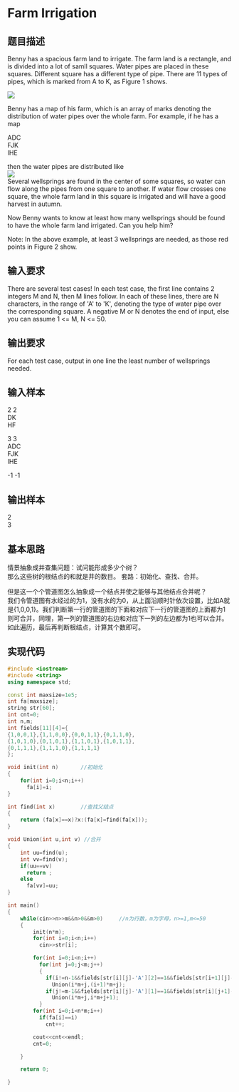 # Farm Irrigation
## 题目描述
Benny has a spacious farm land to irrigate. The farm land is a rectangle, and is divided into a lot of samll squares. Water pipes are placed in these squares. Different square has a different type of pipe. There are 11 types of pipes, which is marked from A to K, as Figure 1 shows.

![](http://acm.hdu.edu.cn/data/images/1121-1.gif)<br>

Benny has a map of his farm, which is an array of marks denoting the distribution of water pipes over the whole farm. For example, if he has a map

ADC<br>
FJK<br>
IHE

then the water pipes are distributed like<br>
![](http://acm.hdu.edu.cn/data/images/1121-2.gif)<br>
Several wellsprings are found in the center of some squares, so water can flow along the pipes from one square to another. If water flow crosses one square, the whole farm land in this square is irrigated and will have a good harvest in autumn.

Now Benny wants to know at least how many wellsprings should be found to have the whole farm land irrigated. Can you help him?

Note: In the above example, at least 3 wellsprings are needed, as those red points in Figure 2 show.

## 输入要求
There are several test cases! In each test case, the first line contains 2 integers M and N, then M lines follow. In each of these lines, there are N characters, in the range of 'A' to 'K', denoting the type of water pipe over the corresponding square. A negative M or N denotes the end of input, else you can assume 1 <= M, N <= 50.

## 输出要求
For each test case, output in one line the least number of wellsprings needed.

## 输入样本
2 2<br>
DK<br>
HF<br>

3 3<br>
ADC<br>
FJK<br>
IHE<br>

-1 -1<br>

## 输出样本
2<br>
3<br>
## 基本思路
情景抽象成并查集问题：试问能形成多少个树？<br>
那么这些树的根结点的和就是井的数目。
套路：初始化、查找、合并。

但是这一个个管道图怎么抽象成一个结点并使之能够与其他结点合并呢？<br>
我们令管道图有水经过的为1，没有水的为0，从上面沿顺时针依次设置，比如A就是{1,0,0,1}。我们判断第一行的管道图的下面和对应下一行的管道图的上面都为1则可合并，同理，第一列的管道图的右边和对应下一列的左边都为1也可以合并。如此遍历，最后再判断根结点，计算其个数即可。

## 实现代码
```cpp
#include <iostream>
#include <string>
using namespace std;

const int maxsize=1e5;
int fa[maxsize];
string str[60];
int cnt=0;
int n,m;
int fields[11][4]={
{1,0,0,1},{1,1,0,0},{0,0,1,1},{0,1,1,0},
{1,0,1,0},{0,1,0,1},{1,1,0,1},{1,0,1,1},
{0,1,1,1},{1,1,1,0},{1,1,1,1}
};

void init(int n)       //初始化
{
    for(int i=0;i<n;i++)
      fa[i]=i;
}

int find(int x)        //查找父结点
{
    return (fa[x]==x)?x:(fa[x]=find(fa[x]));
}

void Union(int u,int v) //合并
{
    int uu=find(u);
    int vv=find(v);
    if(uu==vv)
      return ;
    else
      fa[vv]=uu;
}

int main()
{
    while(cin>>n>>m&&n>0&&m>0)     //n为行数，m为字母，n>=1,m<=50
    {
        init(n*m);
        for(int i=0;i<n;i++)
          cin>>str[i];

        for(int i=0;i<n;i++)
          for(int j=0;j<m;j++)
          {
            if(i!=n-1&&fields[str[i][j]-'A'][2]==1&&fields[str[i+1][j]-'A'][0]==1)
              Union(i*m+j,(i+1)*m+j);
            if(j!=m-1&&fields[str[i][j]-'A'][1]==1&&fields[str[i][j+1]-'A'][3]==1)
              Union(i*m+j,i*m+j+1);
          }
        for(int i=0;i<n*m;i++)
          if(fa[i]==i)
            cnt++;

        cout<<cnt<<endl;
        cnt=0;

    }

    return 0;

}

```
